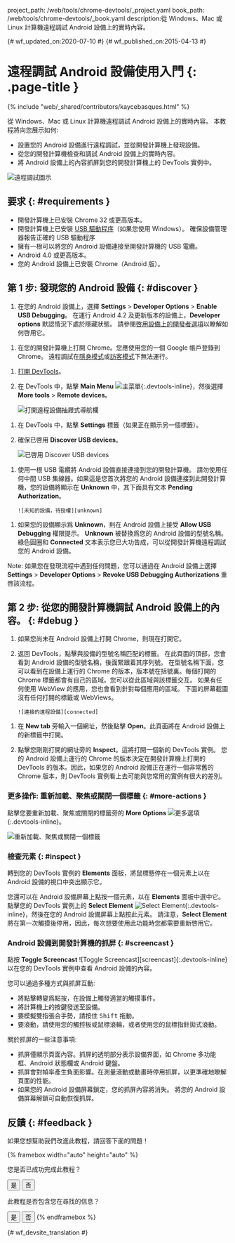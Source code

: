 project_path: /web/tools/chrome-devtools/_project.yaml
book_path: /web/tools/chrome-devtools/_book.yaml
description:從 Windows、Mac 或 Linux 計算機遠程調試 Android 設備上的實時內容。

{# wf_updated_on:2020-07-10 #}
{# wf_published_on:2015-04-13 #}

<style>
.devtools-inline {
  max-height: 1em;
  vertical-align: middle;
}
</style>

# 遠程調試 Android 設備使用入門 {: .page-title }

{% include "web/_shared/contributors/kaycebasques.html" %}

從 Windows、Mac 或 Linux 計算機遠程調試 Android 設備上的實時內容。
本教程將向您展示如何:

* 設置您的 Android 設備進行遠程調試，並從開發計算機上發現設備。
* 從您的開發計算機檢查和調試 Android 設備上的實時內容。
* 將 Android 設備上的內容抓屏到您的開發計算機上的 DevTools 實例中。


![遠程調試圖示](imgs/remote-debugging.png)

## 要求 {: #requirements }

* 開發計算機上已安裝 Chrome 32 或更高版本。
* 開發計算機上已安裝 [USB 驅動程序][drivers]（如果您使用 Windows）。
確保設備管理器報告正確的 USB 驅動程序
* 擁有一根可以將您的 Android 設備連接至開發計算機的 USB 電纜。
* Android 4.0 或更高版本。
* 您的 Android 設備上已安裝 Chrome（Android 版）。

[drivers]: https://developer.android.com/tools/extras/oem-usb.html

## 第 1 步: 發現您的 Android 設備 {: #discover }

1. 在您的 Android 設備上，選擇 **Settings** > **Developer Options** > **Enable USB Debugging**。
在運行 Android 4.2 及更新版本的設備上，**Developer options** 默認情況下處於隱藏狀態。
請參閱[啓用設備上的開發者選項][android]以瞭解如何啓用它。


[android]: https://developer.android.com/studio/run/device.html#developer-device-options

1. 在您的開發計算機上打開 Chrome。您應使用您的一個 Google 帳戶登錄到 Chrome。
遠程調試在[隱身模式][incognito]或[訪客模式][guest]下無法運行。


[guest]: https://support.google.com/chrome/answer/6130773
[incognito]: https://support.google.com/chrome/answer/95464

1. [打開 DevTools](/web/tools/chrome-devtools/#open)。

1. 在 DevTools 中，點擊 **Main Menu** ![主菜單][main]{:.devtools-inline}，然後選擇 **More tools** > **Remote devices**。


     ![打開遠程設備抽屜式導航欄][open]

[main]: /web/tools/chrome-devtools/images/three-dot.png
[open]: /web/tools/chrome-devtools/remote-debugging/imgs/open-remote-devices.png

1. 在 DevTools 中，點擊 **Settings** 標籤（如果正在顯示另一個標籤）。

1. 確保已啓用 **Discover USB devices**。

     ![已啓用 Discover USB devices][discover]

[discover]: /web/tools/chrome-devtools/remote-debugging/imgs/discover-usb-devices.png

1. 使用一根 USB 電纜將 Android 設備直接連接到您的開發計算機。
請勿使用任何中間 USB 集線器。如果這是您首次將您的 Android 設備連接到此開發計算機，您的設備將顯示在 **Unknown** 中，其下面具有文本 **Pending Authorization**。




       ![未知的設備，待授權][unknown]

[unknown]: /web/tools/chrome-devtools/remote-debugging/imgs/unknown-device.png

1. 如果您的設備顯示爲 **Unknown**，則在 Android 設備上接受 **Allow USB Debugging** 權限提示。
**Unknown** 被替換爲您的 Android 設備的型號名稱。
綠色圓圈和 **Connected** 文本表示您已大功告成，可以從開發計算機遠程調試您的 Android 設備。


Note: 如果您在發現流程中遇到任何問題，您可以通過在 Android 設備上選擇 **Settings** > **Developer Options** > **Revoke USB Debugging Authorizations** 重啓該流程。



## 第 2 步: 從您的開發計算機調試 Android 設備上的內容。 {: #debug }

1. 如果您尚未在 Android 設備上打開 Chrome，則現在打開它。

1. 返回 DevTools，點擊與設備的型號名稱匹配的標籤。
在此頁面的頂部，您會看到 Android 設備的型號名稱，後面緊跟着其序列號。
在型號名稱下面，您可以看到在設備上運行的 Chrome 的版本，版本號在括號裏。每個打開的 Chrome 標籤都會有自己的區域。您可以從此區域與該標籤交互。
如果有任何使用 WebView 的應用，您也會看到針對每個應用的區域。
下面的屏幕截圖沒有任何打開的標籤或 WebViews。


       ![連接的遠程設備][connected]

[connected]: /web/tools/chrome-devtools/remote-debugging/imgs/connected-remote-device.png

1. 在 **New tab** 旁輸入一個網址，然後點擊 **Open**。此頁面將在 Android 設備上的新標籤中打開。


1. 點擊您剛剛打開的網址旁的 **Inspect**。這將打開一個新的 DevTools 實例。
您的 Android 設備上運行的 Chrome 的版本決定在開發計算機上打開的 DevTools 的版本。因此，如果您的 Android 設備正在運行一個非常舊的 Chrome 版本，則 DevTools 實例看上去可能與您常用的實例有很大的差別。


### 更多操作: 重新加載、聚焦或關閉一個標籤 {: #more-actions }

點擊您要重新加載、聚焦或關閉的標籤旁的 **More Options** ![更多選項][more]{:.devtools-inline}。


[more]: /web/tools/chrome-devtools/images/three-dot.png

![重新加載、聚焦或關閉一個標籤](imgs/reload.png)

### 檢查元素 {: #inspect }

轉到您的 DevTools 實例的 **Elements** 面板，將鼠標懸停在一個元素上以在 Android 設備的視口中突出顯示它。


您還可以在 Android 設備屏幕上點按一個元素，以在 **Elements** 面板中選中它。
點擊您的 DevTools 實例上的 **Select Element** ![Select
Element][select]{:.devtools-inline}，然後在您的 Android 設備屏幕上點按此元素。
請注意，**Select Element** 將在第一次觸摸後停用，因此，每次想要使用此功能時您都需要重新啓用它。



[select]: imgs/select-element.png

### Android 設備到開發計算機的抓屏 {: #screencast }

點按 **Toggle Screencast** ![Toggle Screencast][screencast]{:.devtools-inline} 以在您的 DevTools 實例中查看 Android 設備的內容。


[抓屏]: imgs/toggle-screencast.png

您可以通過多種方式與抓屏互動:

* 將點擊轉變爲點按，在設備上觸發適當的觸摸事件。
* 將計算機上的按鍵發送至設備。
* 要模擬雙指張合手勢，請按住 <kbd>Shift</kbd> 拖動。
* 要滾動，請使用您的觸控板或鼠標滾輪，或者使用您的鼠標指針拋式滾動。


關於抓屏的一些注意事項:

* 抓屏僅顯示頁面內容。抓屏的透明部分表示設備界面，如 Chrome 多功能框、Android 狀態欄或 Android 鍵盤。
* 抓屏會對幀率產生負面影響。在測量滾動或動畫時停用抓屏，以更準確地瞭解頁面的性能。
* 如果您的 Android 設備屏幕鎖定，您的抓屏內容將消失。
將您的 Android 設備屏幕解鎖可自動恢復抓屏。


## 反饋 {: #feedback }

如果您想幫助我們改進此教程，請回答下面的問題！


{% framebox width="auto" height="auto" %}
<p>您是否已成功完成此教程？</p>
<button class="gc-analytics-event"
   data-category="DevTools / Remote Debugging"
   data-label="Completed / Yes">是</button>
<button class="gc-analytics-event"
   data-category="DevTools / Remote Debugging"
   data-label="Completed / No">否</button>
<p>此教程是否包含您在尋找的信息？</p>
<button class="gc-analytics-event"
   data-category="DevTools / Remote Debugging"
   data-label="Relevant / Yes">是</button>
<button class="gc-analytics-event"
   data-category="DevTools / Remote Debugging"
   data-label="Relevant / No">否</button>
{% endframebox %}


{# wf_devsite_translation #}
